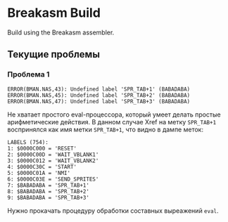 # Breakasm Build

Build using the Breakasm assembler.

## Текущие проблемы

### Проблема 1

```
ERROR(BMAN.NAS,43): Undefined label 'SPR_TAB+1' (BABADABA)
ERROR(BMAN.NAS,45): Undefined label 'SPR_TAB+2' (BABADABA)
ERROR(BMAN.NAS,47): Undefined label 'SPR_TAB+3' (BABADABA)
```

Не хватает простого eval-процессора, который умеет делать простые арифметические действия. В данном случае Xref на метку `SPR_TAB+1` воспринялся как имя метки `SPR_TAB+1`, что видно в дампе меток:

```
LABELS (754):
1: $0000C000 = 'RESET'
2: $0000C00D = 'WAIT_VBLANK1'
3: $0000C012 = 'WAIT_VBLANK2'
4: $0000C30C = 'START'
5: $0000C01A = 'NMI'
6: $0000C03E = 'SEND_SPRITES'
7: $BABADABA = 'SPR_TAB+1'
8: $BABADABA = 'SPR_TAB+2'
9: $BABADABA = 'SPR_TAB+3'
```

Нужно прокачать процедуру обработки составных выреажений `eval`.
